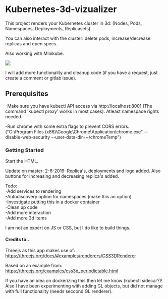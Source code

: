 # Kubernetes-3d-vizualizer

This project renders your Kubernetes cluster in 3d: (Nodes, Pods, Namespaces, Deployments, Replicasets).  <br/>

You can also interact with the cluster: delete pods, increase/decrease replicas and open specs. <br/>

Also working with Minikube. <br/>

![](/k8s3.gif)

I will add more functionality and cleanup code (if you have a request, just create a comment or gitlab issue). <br/>

## Prerequisites

-Make sure you have kubectl API access via http://localhost:8001 (The command 'kubectl proxy' works in most cases). Atleast namespace rights needed.<br/>

-Run chrome with some extra flags to prevent CORS errors.<br/>
 ("C:\Program Files (x86)\Google\Chrome\Application\chrome.exe" --disable-web-security --user-data-dir=~/chromeTemp")



### Getting Started

Start the HTML.

Update on master:
2-6-2019: Replica's, deployments and logo added. Also buttons for increasing and decreasing replica's added.

Todo:  <br/>
-Add services to rendering <br/>
-Autodiscovery option for namespaces (make this an option) <br/>
-Investigate putting this in a docker container <br/>
-Clean up code <br/>
-Add more interaction <br/>
-Add more 3d items <br/>

I am not an expert on JS or CSS, but I do like to build things.

#### Credits to..
Threejs as this app makes use of:
https://threejs.org/docs/#examples/renderers/CSS3DRenderer

Based on an example from:
https://threejs.org/examples/css3d_periodictable.html

If you have an idea on dockerizing this then let me know (kubectl sidecar?)!
Also I have been experimenting with adding GL objects, but did not manage with full functionality (needs seccond GL renderer).
